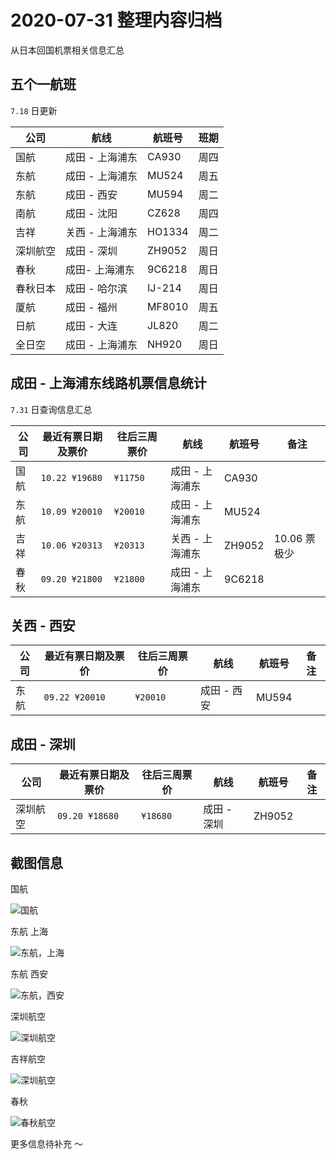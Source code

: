 # 2020-07-31 整理内容归档

从日本回国机票相关信息汇总


## 五个一航班

`7.18` 日更新

| 公司 | 航线 | 航班号 | 班期 |
| --- | --- | --- | --- |
| 国航 | 成田 - 上海浦东 | CA930 | 周四 |
| 东航 | 成田 - 上海浦东 | MU524 | 周五 |
| 东航 | 成田 - 西安 | MU594 | 周二 |
| 南航 | 成田 - 沈阳 | CZ628 | 周四 |
| 吉祥 | 关西 - 上海浦东 | HO1334 | 周二 |
| 深圳航空 | 成田 - 深圳 | ZH9052 | 周日 |
| 春秋 | 成田- 上海浦东 | 9C6218 | 周日 |
| 春秋日本 | 成田 - 哈尔滨 | IJ-214 | 周日 |
| 厦航 | 成田 - 福州 | MF8010 | 周五 |
| 日航 | 成田 -  大连 | JL820 | 周二 |
| 全日空 | 成田 - 上海浦东 | NH920 | 周日 |

## 成田 - 上海浦东线路机票信息统计

`7.31` 日查询信息汇总

| 公司 | 最近有票日期及票价 | 往后三周票价 | 航线 | 航班号 | 备注 |
| --- | --- | --- | --- | --- | --- |
| 国航 | `10.22 ¥19680` | `¥11750` | 成田 - 上海浦东 | CA930 | |
| 东航 | `10.09 ¥20010` | `¥20010` | 成田 - 上海浦东 | MU524 | |
| 吉祥 | `10.06 ¥20313` | `¥20313` | 关西 - 上海浦东 | ZH9052 | 10.06 票极少 |
| 春秋 | `09.20 ¥21800` | `¥21800` | 成田 - 上海浦东 | 9C6218 | |

## 关西 - 西安

| 公司 | 最近有票日期及票价 | 往后三周票价 | 航线 | 航班号 | 备注 |
| --- | --- | --- | --- | --- | --- |
| 东航 | `09.22 ¥20010` | `¥20010` | 成田 - 西安 | MU594 | |

## 成田 - 深圳

| 公司 | 最近有票日期及票价 | 往后三周票价 | 航线 | 航班号 | 备注 |
| --- | --- | --- | --- | --- | --- |
| 深圳航空 | `09.20 ¥18680` | `¥18680` | 成田 - 深圳 | ZH9052 | |

## 截图信息

国航

![国航](/images/2020-07-31/guohang.jpeg)

东航 上海

![东航，上海](/images/2020-07-31/donghang_shanghai.png)

东航 西安

![东航，西安](/images/2020-07-31/donghang_xian.png)

深圳航空

![深圳航空](/images/2020-07-31/shenzhen.png)

吉祥航空

![深圳航空](/images/2020-07-31/jixiang.png)

春秋

![春秋航空](/images/2020-07-31/chunqiu.png)

更多信息待补充 ～
